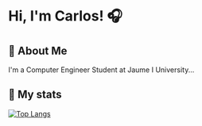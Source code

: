 
# Hi, I'm Carlos! 🎧


##  🤖 About Me
I'm a Computer Engineer Student at Jaume I University...


## 🦾 My stats
[![Top Langs](https://github-readme-stats.vercel.app/api/top-langs/?username=carlosdelolmo&layout=donut-vertical&theme=dark)]()
